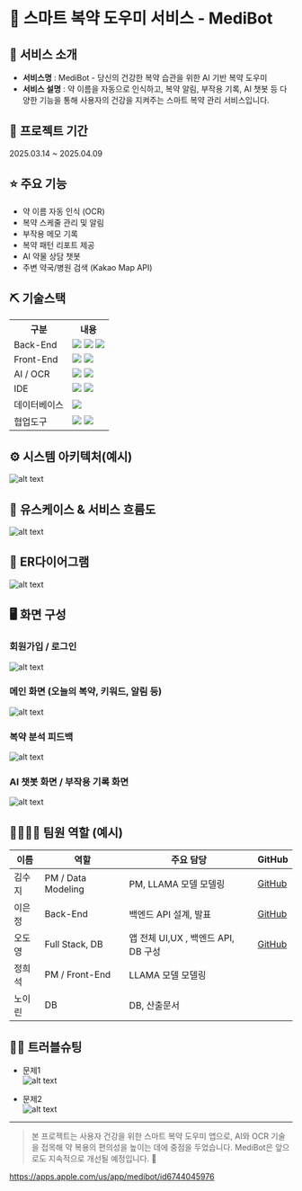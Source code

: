 # 💊 스마트 복약 도우미 서비스 - MediBot

## 👀 서비스 소개
* **서비스명** : MediBot - 당신의 건강한 복약 습관을 위한 AI 기반 복약 도우미
* **서비스 설명** : 약 이름을 자동으로 인식하고, 복약 알림, 부작용 기록, AI 챗봇 등 다양한 기능을 통해 사용자의 건강을 지켜주는 스마트 복약 관리 서비스입니다.

## 📅 프로젝트 기간
2025.03.14 ~ 2025.04.09

## ⭐ 주요 기능
* 약 이름 자동 인식 (OCR)
* 복약 스케줄 관리 및 알림
* 부작용 메모 기록
* 복약 패턴 리포트 제공
* AI 약물 상담 챗봇
* 주변 약국/병원 검색 (Kakao Map API)

## ⛏ 기술스택
<table>
    <tr><th>구분</th><th>내용</th></tr>
    <tr><td>Back-End</td><td>
        <img src="https://img.shields.io/badge/SpringBoot-6ab04c?style=for-the-badge&logo=SpringBoot&logoColor=white"/>
        <img src="https://img.shields.io/badge/Java-007396?style=for-the-badge&logo=java&logoColor=white"/> 
        <img src="https://img.shields.io/badge/Python-3776AB?style=for-the-badge&logo=Python&logoColor=white"/> 
    </td></tr>
    <tr><td>Front-End</td><td>
        <img src="https://img.shields.io/badge/Flutter-02569B?style=for-the-badge&logo=flutter&logoColor=white"/>
        <img src="https://img.shields.io/badge/Dart-0175C2?style=for-the-badge&logo=dart&logoColor=white"/>
    </td></tr>
    <tr><td>AI / OCR</td><td>
        <img src="https://img.shields.io/badge/NCP OCR-yellow?logo=naver&logoColor=green"/>
        <img src="https://img.shields.io/badge/LLAMA Model-AI?style=for-the-badge&logo=meta&logoColor=white"/>
    </td></tr>
    <tr><td>IDE</td><td>
        <img src="https://img.shields.io/badge/VSCode-007ACC?style=for-the-badge&logo=VisualStudioCode&logoColor=white"/>
        <img src="https://img.shields.io/badge/Android Studio-3DDC84?style=for-the-badge&logo=android-studio&logoColor=white"/>
    </td></tr>
    <tr><td>데이터베이스</td><td>
        <img src="https://img.shields.io/badge/MySQL-4479A1?style=for-the-badge&logo=MySQL&logoColor=white"/>
    </td></tr>
    <tr><td>협업도구</td><td>
        <img src="https://img.shields.io/badge/Notion-999999?style=for-the-badge&logo=Notion&logoColor=black"/>
        <img src="https://img.shields.io/badge/GitHub-181717?style=for-the-badge&logo=GitHub&logoColor=white"/>
    </td></tr>
</table>

## ⚙ 시스템 아키텍처(예시)
![alt text](image.png)

## 📌 유스케이스 & 서비스 흐름도
![alt text](image-2.png)

## 📌 ER다이어그램
![alt text](image-1.png)

## 🖥 화면 구성

### 회원가입 / 로그인
![alt text](image-6.png)
### 메인 화면 (오늘의 복약, 키워드, 알림 등)
![alt text](image-5.png)

### 복약 분석 피드백
![alt text](image-4.png)

### AI 챗봇 화면 / 부작용 기록 화면
![alt text](image-3.png)

## 👨‍👩‍👦‍👦 팀원 역할 (예시)
| 이름 | 역할 | 주요 담당 | GitHub |
|------|------|-----------|--------|
| 김수지 | PM / Data Modeling | PM, LLAMA 모델 모델링 | [GitHub](https://github.com/Suji2i) |
| 이은정 | Back-End | 백엔드 API 설계, 발표 | [GitHub](https://github.com/jmueeo) |
| 오도영 | Full Stack, DB | 앱 전체 UI,UX , 백엔드 API, DB 구성| [GitHub](https://github.com/ohdoyoung) |
| 정희석 | PM / Front-End | LLAMA 모델 모델링 |  |
| 노이린 | DB | DB, 산출문서 |  |

## 🤾‍♂️ 트러블슈팅

* 문제1<br>
   ![alt text](image-7.png)

* 문제2<br>
   ![alt text](image-8.png)

---

> 본 프로젝트는 사용자 건강을 위한 스마트 복약 도우미 앱으로, AI와 OCR 기술을 접목해 약 복용의 편의성을 높이는 데에 중점을 두었습니다. MediBot은 앞으로도 지속적으로 개선될 예정입니다. 💙


https://apps.apple.com/us/app/medibot/id6744045976

